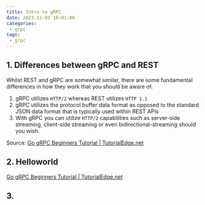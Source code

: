 ```yaml
---
title: Intro to gRPC 
date: 2023-11-05 16:01:06
categories:
 - grpc
tags:
 - grpc
---
```


## 1. Differences between gRPC and REST

Whilst REST and gRPC are somewhat similar, there are some fundamental differences in how they work that you should be aware of.

1. gRPC utilizes `HTTP/2` whereas REST utilizes `HTTP 1.1`
2. gRPC utilizes the protocol buffer data format as opposed to the standard JSON data format that is typically used within REST APIs
3. With gRPC you can utilize `HTTP/2` capabilities such as server-side streaming, client-side streaming or even bidirectional-streaming should you wish.

Source: [Go gRPC Beginners Tutorial | TutorialEdge.net](https://tutorialedge.net/golang/go-grpc-beginners-tutorial/)

## 2. Helloworld 

[Go gRPC Beginners Tutorial | TutorialEdge.net](https://tutorialedge.net/golang/go-grpc-beginners-tutorial/)

## 3. 
